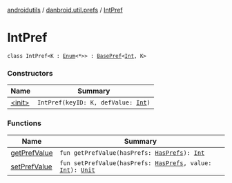 [androidutils](../../index.md) / [danbroid.util.prefs](../index.md) / [IntPref](./index.md)

# IntPref

`class IntPref<K : `[`Enum`](https://kotlinlang.org/api/latest/jvm/stdlib/kotlin/-enum/index.html)`<*>> : `[`BasePref`](../-base-pref/index.md)`<`[`Int`](https://kotlinlang.org/api/latest/jvm/stdlib/kotlin/-int/index.html)`, K>`

### Constructors

| Name | Summary |
|---|---|
| [&lt;init&gt;](-init-.md) | `IntPref(keyID: K, defValue: `[`Int`](https://kotlinlang.org/api/latest/jvm/stdlib/kotlin/-int/index.html)`)` |

### Functions

| Name | Summary |
|---|---|
| [getPrefValue](get-pref-value.md) | `fun getPrefValue(hasPrefs: `[`HasPrefs`](../-has-prefs/index.md)`): `[`Int`](https://kotlinlang.org/api/latest/jvm/stdlib/kotlin/-int/index.html) |
| [setPrefValue](set-pref-value.md) | `fun setPrefValue(hasPrefs: `[`HasPrefs`](../-has-prefs/index.md)`, value: `[`Int`](https://kotlinlang.org/api/latest/jvm/stdlib/kotlin/-int/index.html)`): `[`Unit`](https://kotlinlang.org/api/latest/jvm/stdlib/kotlin/-unit/index.html) |
